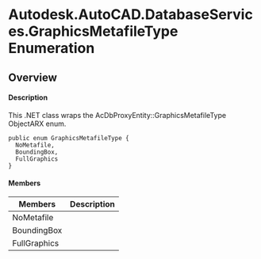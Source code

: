 # Autodesk.AutoCAD.DatabaseServices.GraphicsMetafileType Enumeration

## Overview

#### Description
This .NET class wraps the AcDbProxyEntity::GraphicsMetafileType ObjectARX enum.
```text
public enum GraphicsMetafileType {
  NoMetafile,
  BoundingBox,
  FullGraphics
}
```

#### Members
| Members | Description |
| --- | --- |
| NoMetafile |
| BoundingBox |
| FullGraphics |